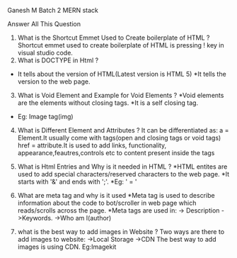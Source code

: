 Ganesh M
Batch 2 MERN stack

Answer All This Question 

1. What is the Shortcut Emmet Used to Create boilerplate of HTML ?
Shortcut emmet used to create boilerplate of HTML is pressing ! key in visual studio code.
2. What is DOCTYPE in Html ?
* It tells about the version of HTML(Latest version is HTML 5)
*It tells the version to the web page.
3. What is Void Element and Example for Void Elements ?
*Void elements are the elements without closing tags.
*It is a self closing tag.
* Eg: Image tag(img)
4. What is Different Element and Attributes ?
It can be differentiated as:
<a href="www.google.com"></a>
a = Element.It usually come with tags(open and closing tags or void tags)
href = attribute.It is used to add links, functionality, appearance,feautres,controls etc to content present inside the tags

5. What is Html Entries and Why is it needed in HTML ?
*HTML entites are used to add special characters/reserved characters to the web page.
*It starts with '&' and ends with ';'.
*Eg: ' = &apos;
6. What are meta tag and why is it used 
*Meta tag is used to describe information about the code to bot/scroller in web page which reads/scrolls across the page.
*Meta tags are used in:
-> Description
->Keywords.
->Who am I(author)
7. what is the best way to add images in Website ?
Two ways are there to add images to website:
->Local Storage
->CDN
The best way to add images is using CDN.
Eg:Imagekit
